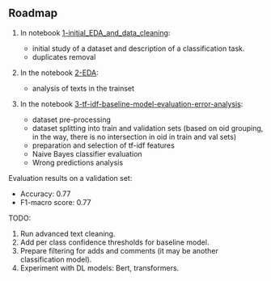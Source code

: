 ## Roadmap


1. In notebook [1-initial_EDA_and_data_cleaning](reports/1-initial_EDA_and_data_cleaning.html): 
    - initial study of a dataset and description of a classification task.
    - duplicates removal
   
2. In the notebook [2-EDA](reports/2-EDA.html):
    - analysis of texts in the trainset

3. In the notebook [3-tf-idf-baseline-model-evaluation-error-analysis](reports/3-tf-idf-baseline-model-evaluation-error-analysis.html):
    - dataset pre-processing
    - dataset splitting into train and validation sets (based on oid grouping, in the way, there is no intersection in oid in train and val sets)
    - preparation and selection of tf-idf features
    - Naive Bayes classifier evaluation
    - Wrong predictions analysis

Evaluation results on a validation set:
- Accuracy: 0.77
- F1-macro score: 0.77

TODO:
1. Run advanced text cleaning.
2. Add per class confidence thresholds for baseline model.
3. Prepare filtering for adds and comments (it may be another classification model).
4. Experiment with DL models: Bert, transformers.
